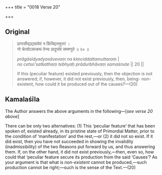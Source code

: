 +++
title = "0018 Verse 20"

+++
## Original 
>
> प्रागासीद्यद्यसावेवं न किंचिद्दत्तमुत्तरं ।  
> नो चेत्सोऽसत्कथं तेभ्यः प्रादुर्भावं समश्नुते ॥ २० ॥ 
>
> *prāgāsīdyadyasāvevaṃ na kiṃciddattamuttaraṃ* \|  
> *no cetso'satkathaṃ tebhyaḥ prādurbhāvaṃ samaśnute* \|\| 20 \|\| 
>
> If this (peculiar feature) existed previously, then the objection is not answered; if, however, it did not exist previously, then, being- non-existent, how could it be produced out of the causes?—(20)



## Kamalaśīla

The Author answers the above arguments in the following—[*see verse 20 above*]

There can be only two alternatives: (1) This ‘peculiar feature’ that has been spoken of, existed already, in its pristine state of Primordial Matter, prior to the condition of ‘manifestation’ and the rest,—or (2) it did not so exist. If it did exist, then you have not succeeded in showing the invalidity (inadmissibility) of the two Reasons put forward by us, and thus answering them. If, on the other hand, it did not exist previously,—then, even so, how could that ‘peculiar feature secure its production from the said ‘Causes’? As your argument is that what is *non-existent* cannot be produced,—such production cannot be right;—such is the sense of the Text.—(20)


